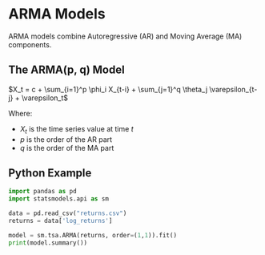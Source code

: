 # ARMA Models

ARMA models combine Autoregressive (AR) and Moving Average (MA) components.

## The ARMA(p, q) Model

$X_t = c + \sum_{i=1}^p \phi_i X_{t-i} + \sum_{j=1}^q \theta_j \varepsilon_{t-j} + \varepsilon_t$

Where:
- $X_t$ is the time series value at time $t$
- $p$ is the order of the AR part
- $q$ is the order of the MA part

## Python Example

```python
import pandas as pd
import statsmodels.api as sm

data = pd.read_csv("returns.csv")
returns = data['log_returns']

model = sm.tsa.ARMA(returns, order=(1,1)).fit()
print(model.summary())
